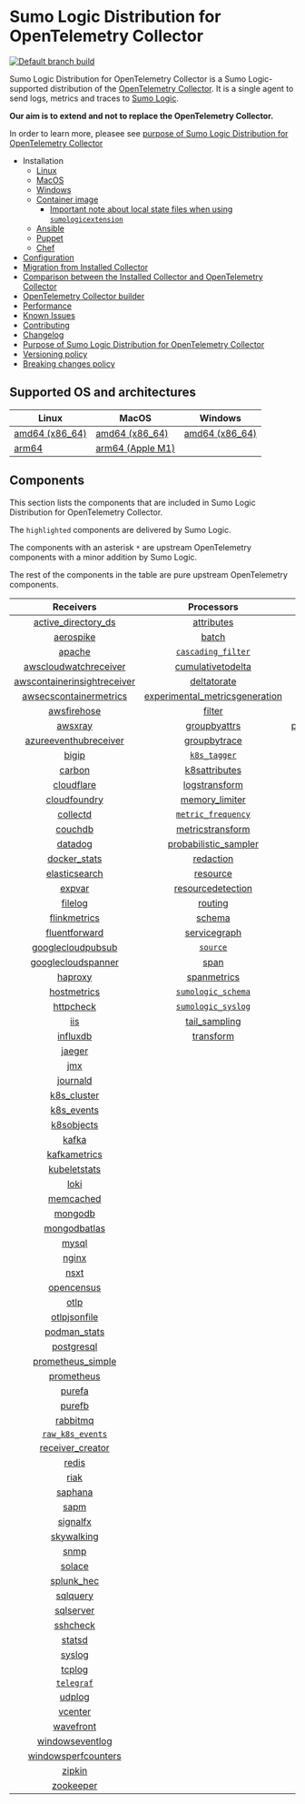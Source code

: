 # Sumo Logic Distribution for OpenTelemetry Collector

[![Default branch build](https://github.com/SumoLogic/sumologic-otel-collector/actions/workflows/dev_builds.yml/badge.svg)](https://github.com/SumoLogic/sumologic-otel-collector/actions/workflows/dev_builds.yml)

Sumo Logic Distribution for OpenTelemetry Collector is a Sumo Logic-supported distribution of the [OpenTelemetry Collector][otc_link].
It is a single agent to send logs, metrics and traces to [Sumo Logic][sumologic].

**Our aim is to extend and not to replace the OpenTelemetry Collector.**

In order to learn more, pleasee see [purpose of Sumo Logic Distribution for OpenTelemetry Collector][purpose]

[otc_link]: https://github.com/open-telemetry/opentelemetry-collector
[sumologic]: https://www.sumologic.com

- Installation
  - [Linux][linux_installation]
  - [MacOS][macos_installation]
  - [Windows][windows_installation]
  - [Container image](/docs/installation.md#container-image)
    - [Important note about local state files when using `sumologicextension`](/docs/installation.md#important-note-about-local-state-files-when-using-sumologicextension)
  - [Ansible](/docs/installation.md#ansible)
  - [Puppet](/docs/installation.md#puppet)
  - [Chef](/docs/installation.md#chef)
- [Configuration](docs/configuration.md)
- [Migration from Installed Collector](docs/migration.md)
- [Comparison between the Installed Collector and OpenTelemetry Collector](docs/comparison.md)
- [OpenTelemetry Collector builder](./otelcolbuilder/README.md)
- [Performance]
- [Known Issues][known issues]
- [Contributing](./CONTRIBUTING.md)
- [Changelog](./CHANGELOG.md)
- [Purpose of Sumo Logic Distribution for OpenTelemetry Collector][purpose]
- [Versioning policy][versioning]
- [Breaking changes policy][breaking]

[linux_installation]: https://help.sumologic.com/docs/send-data/opentelemetry-collector/install-collector-linux/
[macos_installation]: https://help.sumologic.com/docs/send-data/opentelemetry-collector/install-collector-macos/
[windows_installation]: https://help.sumologic.com/docs/send-data/opentelemetry-collector/install-collector-windows/
[performance]: https://help.sumologic.com/docs/send-data/opentelemetry-collector/#performance
[known issues]: https://help.sumologic.com/docs/send-data/opentelemetry-collector/troubleshooting-faq/#known-issues
[purpose]: https://help.sumologic.com/docs/send-data/opentelemetry-collector/sumo-logic-opentelemetry-vs-opentelemetry-upstream-relationship/
[versioning]: https://help.sumologic.com/docs/send-data/opentelemetry-collector/sumo-logic-opentelemetry-vs-opentelemetry-upstream-relationship/#versioning-policy
[breaking]: https://help.sumologic.com/docs/send-data/opentelemetry-collector/sumo-logic-opentelemetry-vs-opentelemetry-upstream-relationship/#versioning-policy

## Supported OS and architectures

| Linux                         | MacOS                         | Windows                     |
| ----------------------------- | ----------------------------- | --------------------------- |
| [amd64 (x86_64)][linux_amd64] | [amd64 (x86_64)][mac_amd64]   | [amd64 (x86_64)][win_amd64] |
| [arm64][linux_arm64]          | [arm64 (Apple M1)][mac_arm64] |                             |

[linux_amd64]: ./docs/installation.md#linux-on-amd64-x86-64
[linux_arm64]: ./docs/installation.md#linux-on-arm64
[mac_amd64]: ./docs/installation.md#macos-on-amd64-x86-64
[mac_arm64]: ./docs/installation.md#macos-on-arm64-apple-m1-x86-64
[win_amd64]: ./docs/installation.md#windows

## Components

This section lists the components that are included in Sumo Logic Distribution for OpenTelemetry Collector.

The `highlighted` components are delivered by Sumo Logic.

The components with an asterisk `*` are upstream OpenTelemetry components with a minor addition by Sumo Logic.

The rest of the components in the table are pure upstream OpenTelemetry components.

|                         Receivers                          |                          Processors                          |                Exporters                 |                    Extensions                    |              Connectors               |
| :--------------------------------------------------------: | :----------------------------------------------------------: | :--------------------------------------: | :----------------------------------------------: | :-----------------------------------: |
|      [active_directory_ds][activedirectorydsreceiver]      |              [attributes][attributesprocessor]               |         [carbon][carbonexporter]         |         [asapclient][asapauthextension]          |      [forward][forwardconnector]      |
|               [aerospike][aerospikereceiver]               |                   [batch][batchprocessor]                    |           [file][fileexporter]           |               [awsproxy][awsproxy]               |        [count][countconnector]        |
|                  [apache][apachereceiver]                  |        [`cascading_filter`][cascadingfilterprocessor]        |          [kafka][kafkaexporter]          |         [basicauth][basicauthextension]          | [servicegraph][servicegraphconnector] |
|       [awscloudwatchreceiver][awscloudwatchreceiver]       |       [cumulativetodelta][cumulativetodeltaprocessor]        |  [loadbalancing][loadbalancingexporter]  |   [bearertokenauth][bearertokenauthextension]    |  [spanmetrics][spanmetricsconnector]  |
| [awscontainerinsightreceiver][awscontainerinsightreceiver] |             [deltatorate][deltatorateprocessor]              |        [logging][loggingexporter]        |             [db_storage][dbstorage]              |                                       |
|  [awsecscontainermetrics][awsecscontainermetricsreceiver]  | [experimental_metricsgeneration][metricsgenerationprocessor] |           [otlp][otlpexporter]           |        [docker_observer][dockerobserver]         |                                       |
|             [awsfirehose][awsfirehosereceiver]             |                  [filter][filterprocessor]                   |       [otlphttp][otlphttpexporter]       |           [ecs_observer][ecsobserver]            |                                       |
|                 [awsxray][awsxrayreceiver]                 |            [groupbyattrs][groupbyattrsprocessor]             | [prometheusexporter][prometheusexporter] |       [ecs_task_observer][ecstaskobserver]       |                                       |
|       [azureeventhubreceiver][azureeventhubreceiver]       |            [groupbytrace][groupbytraceprocessor]             |     [`sumologic`][sumologicexporter]     |           [file_storage][filestorage]            |                                       |
|                   [bigip][bigipreceiver]                   |                 [`k8s_tagger`][k8sprocessor]                 |    [`syslogexporter`][syslogexporter]    | [headerssetterextension][headerssetterextension] |                                       |
|                  [carbon][carbonreceiver]                  |           [k8sattributes][k8sattributesprocessor]            |                                          |       [health_check][healthcheckextension]       |                                       |
|              [cloudflare][cloudflarereceiver]              |           [logstransform][logstransformprocessor]            |                                          |          [host_observer][hostobserver]           |                                       |
|            [cloudfoundry][cloudfoundryreceiver]            |           [memory_limiter][memorylimiterprocessor]           |                                          |         [http_forwarder][httpforwarder]          |                                       |
|                [collectd][collectdreceiver]                |        [`metric_frequency`][metricfrequencyprocessor]        |                                          |   [jaegerremotesampling][jaegerremotesampling]   |                                       |
|                 [couchdb][couchdbreceiver]                 |        [metricstransform][metricstransformprocessor]         |                                          |           [k8s_observer][k8sobserver]            |                                       |
|                 [datadog][datadogreceiver]                 |    [probabilistic_sampler][probabilisticsamplerprocessor]    |                                          |        [memory_ballast][ballastextension]        |                                       |
|            [docker_stats][dockerstatsreceiver]             |               [redaction][redactionprocessor]                |                                          |    [oauth2client][oauth2clientauthextension]     |                                       |
|           [elasticsearch][elasticsearchreceiver]           |                [resource][resourceprocessor]                 |                                          |            [oidc][oidcauthextension]             |                                       |
|                  [expvar][expvarreceiver]                  |       [resourcedetection][resourcedetectionprocessor]        |                                          |             [pprof][pprofextension]              |                                       |
|                 [filelog][filelogreceiver]                 |                 [routing][routingprocessor]                  |                                          |         [sigv4auth][sigv4authextension]          |                                       |
|            [flinkmetrics][flinkmetricsreceiver]            |                  [schema][schemaprocessor]                   |                                          |        [`sumologic`][sumologicextension]         |                                       |
|           [fluentforward][fluentforwardreceiver]           |            [servicegraph][servicegraphprocessor]             |                                          |            [zpages][zpagesextension]             |                                       |
|       [googlecloudpubsub][googlecloudpubsubreceiver]       |                 [`source`][sourceprocessor]                  |                                          |                                                  |                                       |
|      [googlecloudspanner][googlecloudspannerreceiver]      |                    [span][spanprocessor]                     |                                          |                                                  |                                       |
|                 [haproxy][haproxyreceiver]                 |             [spanmetrics][spanmetricsprocessor]              |                                          |                                                  |                                       |
|             [hostmetrics][hostmetricsreceiver]             |        [`sumologic_schema`][sumologicschemaprocessor]        |                                          |                                                  |                                       |
|               [httpcheck][httpcheckreceiver]               |        [`sumologic_syslog`][sumologicsyslogprocessor]        |                                          |                                                  |                                       |
|                     [iis][iisreceiver]                     |            [tail_sampling][tailsamplingprocessor]            |                                          |                                                  |                                       |
|                [influxdb][influxdbreceiver]                |               [transform][transformprocessor]                |                                          |                                                  |                                       |
|                  [jaeger][jaegerreceiver]                  |                                                              |                                          |                                                  |                                       |
|                     [jmx][jmxreceiver]                     |                                                              |                                          |                                                  |                                       |
|                [journald][journaldreceiver]                |                                                              |                                          |                                                  |                                       |
|             [k8s_cluster][k8sclusterreceiver]              |                                                              |                                          |                                                  |                                       |
|              [k8s_events][k8seventsreceiver]               |                                                              |                                          |                                                  |                                       |
|              [k8sobjects][k8sobjectsreceiver]              |                                                              |                                          |                                                  |                                       |
|                   [kafka][kafkareceiver]                   |                                                              |                                          |                                                  |                                       |
|            [kafkametrics][kafkametricsreceiver]            |                                                              |                                          |                                                  |                                       |
|            [kubeletstats][kubeletstatsreceiver]            |                                                              |                                          |                                                  |                                       |
|                    [loki][lokireceiver]                    |                                                              |                                          |                                                  |                                       |
|               [memcached][memcachedreceiver]               |                                                              |                                          |                                                  |                                       |
|                 [mongodb][mongodbreceiver]                 |                                                              |                                          |                                                  |                                       |
|            [mongodbatlas][mongodbatlasreceiver]            |                                                              |                                          |                                                  |                                       |
|                   [mysql][mysqlreceiver]                   |                                                              |                                          |                                                  |                                       |
|                   [nginx][nginxreceiver]                   |                                                              |                                          |                                                  |                                       |
|                    [nsxt][nsxtreceiver]                    |                                                              |                                          |                                                  |                                       |
|              [opencensus][opencensusreceiver]              |                                                              |                                          |                                                  |                                       |
|                    [otlp][otlpreceiver]                    |                                                              |                                          |                                                  |                                       |
|            [otlpjsonfile][otlpjsonfilereceiver]            |                                                              |                                          |                                                  |                                       |
|               [podman_stats][podmanreceiver]               |                                                              |                                          |                                                  |                                       |
|              [postgresql][postgresqlreceiver]              |                                                              |                                          |                                                  |                                       |
|       [prometheus_simple][simpleprometheusreceiver]        |                                                              |                                          |                                                  |                                       |
|              [prometheus][prometheusreceiver]              |                                                              |                                          |                                                  |                                       |
|                  [purefa][purefareceiver]                  |                                                              |                                          |                                                  |                                       |
|                  [purefb][purefbreceiver]                  |                                                              |                                          |                                                  |                                       |
|                [rabbitmq][rabbitmqreceiver]                |                                                              |                                          |                                                  |                                       |
|          [`raw_k8s_events`][rawk8seventsreceiver]          |                                                              |                                          |                                                  |                                       |
|            [receiver_creator][receivercreator]             |                                                              |                                          |                                                  |                                       |
|                   [redis][redisreceiver]                   |                                                              |                                          |                                                  |                                       |
|                    [riak][riakreceiver]                    |                                                              |                                          |                                                  |                                       |
|                 [saphana][saphanareceiver]                 |                                                              |                                          |                                                  |                                       |
|                    [sapm][sapmreceiver]                    |                                                              |                                          |                                                  |                                       |
|                [signalfx][signalfxreceiver]                |                                                              |                                          |                                                  |                                       |
|              [skywalking][skywalkingreceiver]              |                                                              |                                          |                                                  |                                       |
|                    [snmp][snmpreceiver]                    |                                                              |                                          |                                                  |                                       |
|                  [solace][solacereceiver]                  |                                                              |                                          |                                                  |                                       |
|              [splunk_hec][splunkhecreceiver]               |                                                              |                                          |                                                  |                                       |
|                [sqlquery][sqlqueryreceiver]                |                                                              |                                          |                                                  |                                       |
|               [sqlserver][sqlserverreceiver]               |                                                              |                                          |                                                  |                                       |
|                [sshcheck][sshcheckreceiver]                |                                                              |                                          |                                                  |                                       |
|                  [statsd][statsdreceiver]                  |                                                              |                                          |                                                  |                                       |
|                  [syslog][syslogreceiver]                  |                                                              |                                          |                                                  |                                       |
|                  [tcplog][tcplogreceiver]                  |                                                              |                                          |                                                  |                                       |
|               [`telegraf`][telegrafreceiver]               |                                                              |                                          |                                                  |                                       |
|                  [udplog][udplogreceiver]                  |                                                              |                                          |                                                  |                                       |
|                 [vcenter][vcenterreceiver]                 |                                                              |                                          |                                                  |                                       |
|               [wavefront][wavefrontreceiver]               |                                                              |                                          |                                                  |                                       |
|         [windowseventlog][windowseventlogreceiver]         |                                                              |                                          |                                                  |                                       |
|     [windowsperfcounters][windowsperfcountersreceiver]     |                                                              |                                          |                                                  |                                       |
|                  [zipkin][zipkinreceiver]                  |                                                              |                                          |                                                  |                                       |
|               [zookeeper][zookeeperreceiver]               |                                                              |                                          |                                                  |                                       |

[activedirectorydsreceiver]: https://github.com/open-telemetry/opentelemetry-collector-contrib/tree/v0.78.0/receiver/activedirectorydsreceiver
[aerospikereceiver]: https://github.com/open-telemetry/opentelemetry-collector-contrib/tree/v0.78.0/receiver/aerospikereceiver
[apachereceiver]: https://github.com/open-telemetry/opentelemetry-collector-contrib/tree/v0.78.0/receiver/apachereceiver
[awscloudwatchreceiver]: https://github.com/open-telemetry/opentelemetry-collector-contrib/tree/v0.78.0/receiver/awscloudwatchreceiver
[awscontainerinsightreceiver]: https://github.com/open-telemetry/opentelemetry-collector-contrib/tree/v0.78.0/receiver/awscontainerinsightreceiver
[awsecscontainermetricsreceiver]: https://github.com/open-telemetry/opentelemetry-collector-contrib/tree/v0.78.0/receiver/awsecscontainermetricsreceiver
[awsfirehosereceiver]: https://github.com/open-telemetry/opentelemetry-collector-contrib/tree/v0.78.0/receiver/awsfirehosereceiver
[awsxrayreceiver]: https://github.com/open-telemetry/opentelemetry-collector-contrib/tree/v0.78.0/receiver/awsxrayreceiver
[azureeventhubreceiver]: https://github.com/open-telemetry/opentelemetry-collector-contrib/tree/v0.78.0/receiver/azureeventhubreceiver
[bigipreceiver]: https://github.com/open-telemetry/opentelemetry-collector-contrib/tree/v0.78.0/receiver/bigipreceiver
[carbonreceiver]: https://github.com/open-telemetry/opentelemetry-collector-contrib/tree/v0.78.0/receiver/carbonreceiver
[cloudfoundryreceiver]: https://github.com/open-telemetry/opentelemetry-collector-contrib/tree/v0.78.0/receiver/cloudfoundryreceiver
[cloudflarereceiver]: https://github.com/open-telemetry/opentelemetry-collector-contrib/tree/v0.78.0/receiver/cloudflarereceiver
[collectdreceiver]: https://github.com/open-telemetry/opentelemetry-collector-contrib/tree/v0.78.0/receiver/collectdreceiver
[couchdbreceiver]: https://github.com/open-telemetry/opentelemetry-collector-contrib/tree/v0.78.0/receiver/couchdbreceiver
[datadogreceiver]: https://github.com/open-telemetry/opentelemetry-collector-contrib/tree/v0.78.0/receiver/datadogreceiver
[dockerstatsreceiver]: https://github.com/open-telemetry/opentelemetry-collector-contrib/tree/v0.78.0/receiver/dockerstatsreceiver
[elasticsearchreceiver]: https://github.com/open-telemetry/opentelemetry-collector-contrib/tree/v0.78.0/receiver/elasticsearchreceiver
[expvarreceiver]: https://github.com/open-telemetry/opentelemetry-collector-contrib/tree/v0.78.0/receiver/expvarreceiver
[filelogreceiver]: https://github.com/open-telemetry/opentelemetry-collector-contrib/tree/v0.78.0/receiver/filelogreceiver
[flinkmetricsreceiver]: https://github.com/open-telemetry/opentelemetry-collector-contrib/tree/v0.78.0/receiver/flinkmetricsreceiver
[fluentforwardreceiver]: https://github.com/open-telemetry/opentelemetry-collector-contrib/tree/v0.78.0/receiver/fluentforwardreceiver
[googlecloudpubsubreceiver]: https://github.com/open-telemetry/opentelemetry-collector-contrib/tree/v0.78.0/receiver/googlecloudpubsubreceiver
[googlecloudspannerreceiver]: https://github.com/open-telemetry/opentelemetry-collector-contrib/tree/v0.78.0/receiver/googlecloudspannerreceiver
[haproxyreceiver]: https://github.com/open-telemetry/opentelemetry-collector-contrib/tree/v0.78.0/receiver/haproxyreceiver
[hostmetricsreceiver]: https://github.com/open-telemetry/opentelemetry-collector-contrib/tree/v0.78.0/receiver/hostmetricsreceiver
[httpcheckreceiver]: https://github.com/open-telemetry/opentelemetry-collector-contrib/tree/v0.78.0/receiver/httpcheckreceiver
[iisreceiver]: https://github.com/open-telemetry/opentelemetry-collector-contrib/tree/v0.78.0/receiver/iisreceiver
[influxdbreceiver]: https://github.com/open-telemetry/opentelemetry-collector-contrib/tree/v0.78.0/receiver/influxdbreceiver
[jaegerreceiver]: https://github.com/open-telemetry/opentelemetry-collector-contrib/tree/v0.78.0/receiver/jaegerreceiver
[jmxreceiver]: https://github.com/open-telemetry/opentelemetry-collector-contrib/tree/v0.78.0/receiver/jmxreceiver
[journaldreceiver]: https://github.com/open-telemetry/opentelemetry-collector-contrib/tree/v0.78.0/receiver/journaldreceiver
[k8sclusterreceiver]: https://github.com/open-telemetry/opentelemetry-collector-contrib/tree/v0.78.0/receiver/k8sclusterreceiver
[k8seventsreceiver]: https://github.com/open-telemetry/opentelemetry-collector-contrib/tree/v0.78.0/receiver/k8seventsreceiver
[k8sobjectsreceiver]: https://github.com/open-telemetry/opentelemetry-collector-contrib/tree/v0.78.0/receiver/k8sobjectsreceiver
[kafkareceiver]: https://github.com/open-telemetry/opentelemetry-collector-contrib/tree/v0.78.0/receiver/kafkareceiver
[kafkametricsreceiver]: https://github.com/open-telemetry/opentelemetry-collector-contrib/tree/v0.78.0/receiver/kafkametricsreceiver
[kubeletstatsreceiver]: https://github.com/open-telemetry/opentelemetry-collector-contrib/tree/v0.78.0/receiver/kubeletstatsreceiver
[lokireceiver]: https://github.com/open-telemetry/opentelemetry-collector-contrib/tree/v0.78.0/receiver/lokireceiver
[memcachedreceiver]: https://github.com/open-telemetry/opentelemetry-collector-contrib/tree/v0.78.0/receiver/memcachedreceiver
[mongodbreceiver]: https://github.com/open-telemetry/opentelemetry-collector-contrib/tree/v0.78.0/receiver/mongodbreceiver
[mongodbatlasreceiver]: https://github.com/open-telemetry/opentelemetry-collector-contrib/tree/v0.78.0/receiver/mongodbatlasreceiver
[mysqlreceiver]: https://github.com/open-telemetry/opentelemetry-collector-contrib/tree/v0.78.0/receiver/mysqlreceiver
[nginxreceiver]: https://github.com/open-telemetry/opentelemetry-collector-contrib/tree/v0.78.0/receiver/nginxreceiver
[nsxtreceiver]: https://github.com/open-telemetry/opentelemetry-collector-contrib/tree/v0.78.0/receiver/nsxtreceiver
[opencensusreceiver]: https://github.com/open-telemetry/opentelemetry-collector-contrib/tree/v0.78.0/receiver/opencensusreceiver
[otlpreceiver]: https://github.com/open-telemetry/opentelemetry-collector/tree/v0.78.2/receiver/otlpreceiver
[otlpjsonfilereceiver]: https://github.com/open-telemetry/opentelemetry-collector-contrib/tree/v0.78.0/receiver/otlpjsonfilereceiver
[podmanreceiver]: https://github.com/open-telemetry/opentelemetry-collector-contrib/tree/v0.78.0/receiver/podmanreceiver
[postgresqlreceiver]: https://github.com/open-telemetry/opentelemetry-collector-contrib/tree/v0.78.0/receiver/postgresqlreceiver
[simpleprometheusreceiver]: https://github.com/open-telemetry/opentelemetry-collector-contrib/tree/v0.78.0/receiver/simpleprometheusreceiver
[prometheusreceiver]: https://github.com/open-telemetry/opentelemetry-collector-contrib/tree/v0.78.0/receiver/prometheusreceiver
[purefareceiver]: https://github.com/open-telemetry/opentelemetry-collector-contrib/tree/v0.78.0/receiver/purefareceiver
[purefbreceiver]: https://github.com/open-telemetry/opentelemetry-collector-contrib/tree/v0.78.0/receiver/purefbreceiver
[rabbitmqreceiver]: https://github.com/open-telemetry/opentelemetry-collector-contrib/tree/v0.78.0/receiver/rabbitmqreceiver
[rawk8seventsreceiver]: ./pkg/receiver/rawk8seventsreceiver
[receivercreator]: https://github.com/open-telemetry/opentelemetry-collector-contrib/tree/v0.78.0/receiver/receivercreator
[redisreceiver]: https://github.com/open-telemetry/opentelemetry-collector-contrib/tree/v0.78.0/receiver/redisreceiver
[riakreceiver]: https://github.com/open-telemetry/opentelemetry-collector-contrib/tree/v0.78.0/receiver/riakreceiver
[saphanareceiver]: https://github.com/open-telemetry/opentelemetry-collector-contrib/tree/v0.78.0/receiver/saphanareceiver
[sapmreceiver]: https://github.com/open-telemetry/opentelemetry-collector-contrib/tree/v0.78.0/receiver/sapmreceiver
[signalfxreceiver]: https://github.com/open-telemetry/opentelemetry-collector-contrib/tree/v0.78.0/receiver/signalfxreceiver
[skywalkingreceiver]: https://github.com/open-telemetry/opentelemetry-collector-contrib/tree/v0.78.0/receiver/skywalkingreceiver
[snmpreceiver]: https://github.com/open-telemetry/opentelemetry-collector-contrib/tree/v0.78.0/receiver/snmpreceiver
[solacereceiver]: https://github.com/open-telemetry/opentelemetry-collector-contrib/tree/v0.78.0/receiver/solacereceiver
[splunkhecreceiver]: https://github.com/open-telemetry/opentelemetry-collector-contrib/tree/v0.78.0/receiver/splunkhecreceiver
[sqlqueryreceiver]: https://github.com/open-telemetry/opentelemetry-collector-contrib/tree/v0.78.0/receiver/sqlqueryreceiver
[sqlserverreceiver]: https://github.com/open-telemetry/opentelemetry-collector-contrib/tree/v0.78.0/receiver/sqlserverreceiver
[sshcheckreceiver]: https://github.com/open-telemetry/opentelemetry-collector-contrib/tree/v0.78.0/receiver/sshcheckreceiver
[statsdreceiver]: https://github.com/open-telemetry/opentelemetry-collector-contrib/tree/v0.78.0/receiver/statsdreceiver
[syslogreceiver]: https://github.com/open-telemetry/opentelemetry-collector-contrib/tree/v0.78.0/receiver/syslogreceiver
[tcplogreceiver]: https://github.com/open-telemetry/opentelemetry-collector-contrib/tree/v0.78.0/receiver/tcplogreceiver
[telegrafreceiver]: ./pkg/receiver/telegrafreceiver
[udplogreceiver]: https://github.com/open-telemetry/opentelemetry-collector-contrib/tree/v0.78.0/receiver/udplogreceiver
[vcenterreceiver]: https://github.com/open-telemetry/opentelemetry-collector-contrib/tree/v0.78.0/receiver/vcenterreceiver
[wavefrontreceiver]: https://github.com/open-telemetry/opentelemetry-collector-contrib/tree/v0.78.0/receiver/wavefrontreceiver
[windowseventlogreceiver]: https://github.com/open-telemetry/opentelemetry-collector-contrib/tree/v0.78.0/receiver/windowseventlogreceiver
[windowsperfcountersreceiver]: https://github.com/open-telemetry/opentelemetry-collector-contrib/tree/v0.78.0/receiver/windowsperfcountersreceiver
[zipkinreceiver]: https://github.com/open-telemetry/opentelemetry-collector-contrib/tree/v0.78.0/receiver/zipkinreceiver
[zookeeperreceiver]: https://github.com/open-telemetry/opentelemetry-collector-contrib/tree/v0.78.0/receiver/zookeeperreceiver

[attributesprocessor]: https://github.com/open-telemetry/opentelemetry-collector-contrib/tree/v0.78.0/processor/attributesprocessor
[batchprocessor]: https://github.com/open-telemetry/opentelemetry-collector/tree/v0.78.2/processor/batchprocessor
[cascadingfilterprocessor]: ./pkg/processor/cascadingfilterprocessor
[cumulativetodeltaprocessor]: https://github.com/open-telemetry/opentelemetry-collector-contrib/tree/v0.78.0/processor/cumulativetodeltaprocessor
[deltatorateprocessor]: https://github.com/open-telemetry/opentelemetry-collector-contrib/tree/v0.78.0/processor/deltatorateprocessor
[metricsgenerationprocessor]: https://github.com/open-telemetry/opentelemetry-collector-contrib/tree/v0.78.0/processor/metricsgenerationprocessor
[filterprocessor]: https://github.com/open-telemetry/opentelemetry-collector-contrib/tree/v0.78.0/processor/filterprocessor
[groupbyattrsprocessor]: https://github.com/open-telemetry/opentelemetry-collector-contrib/tree/v0.78.0/processor/groupbyattrsprocessor
[groupbytraceprocessor]: https://github.com/open-telemetry/opentelemetry-collector-contrib/tree/v0.78.0/processor/groupbytraceprocessor
[k8sprocessor]: ./pkg/processor/k8sprocessor
[k8sattributesprocessor]: https://github.com/open-telemetry/opentelemetry-collector-contrib/tree/v0.78.0/processor/k8sattributesprocessor
[logstransformprocessor]: https://github.com/open-telemetry/opentelemetry-collector-contrib/tree/v0.78.0/processor/logstransformprocessor
[memorylimiterprocessor]: https://github.com/open-telemetry/opentelemetry-collector/tree/v0.78.2/processor/memorylimiterprocessor
[metricfrequencyprocessor]: ./pkg/processor/metricfrequencyprocessor
[metricstransformprocessor]: https://github.com/open-telemetry/opentelemetry-collector-contrib/tree/v0.78.0/processor/metricstransformprocessor
[probabilisticsamplerprocessor]: https://github.com/open-telemetry/opentelemetry-collector-contrib/tree/v0.78.0/processor/probabilisticsamplerprocessor
[redactionprocessor]: https://github.com/open-telemetry/opentelemetry-collector-contrib/tree/v0.78.0/processor/redactionprocessor
[resourceprocessor]: https://github.com/open-telemetry/opentelemetry-collector-contrib/tree/v0.78.0/processor/resourceprocessor
[resourcedetectionprocessor]: https://github.com/open-telemetry/opentelemetry-collector-contrib/tree/v0.78.0/processor/resourcedetectionprocessor
[routingprocessor]: https://github.com/open-telemetry/opentelemetry-collector-contrib/tree/v0.78.0/processor/routingprocessor
[schemaprocessor]: https://github.com/open-telemetry/opentelemetry-collector-contrib/tree/v0.78.0/processor/schemaprocessor
[servicegraphprocessor]: https://github.com/open-telemetry/opentelemetry-collector-contrib/tree/v0.78.0/processor/servicegraphprocessor
[sourceprocessor]: ./pkg/processor/sourceprocessor
[spanprocessor]: https://github.com/open-telemetry/opentelemetry-collector-contrib/tree/v0.78.0/processor/spanprocessor
[spanmetricsprocessor]: https://github.com/open-telemetry/opentelemetry-collector-contrib/tree/v0.78.0/processor/spanmetricsprocessor
[sumologicschemaprocessor]: ./pkg/processor/sumologicschemaprocessor
[sumologicsyslogprocessor]: ./pkg/processor/sumologicsyslogprocessor
[tailsamplingprocessor]: https://github.com/open-telemetry/opentelemetry-collector-contrib/tree/v0.78.0/processor/tailsamplingprocessor
[transformprocessor]: https://github.com/open-telemetry/opentelemetry-collector-contrib/tree/v0.78.0/processor/transformprocessor

[carbonexporter]: https://github.com/open-telemetry/opentelemetry-collector-contrib/tree/v0.78.0/exporter/carbonexporter
[fileexporter]: https://github.com/open-telemetry/opentelemetry-collector-contrib/tree/v0.78.0/exporter/fileexporter
[kafkaexporter]: https://github.com/open-telemetry/opentelemetry-collector-contrib/tree/v0.78.0/exporter/kafkaexporter
[loadbalancingexporter]: https://github.com/open-telemetry/opentelemetry-collector-contrib/tree/v0.78.0/exporter/loadbalancingexporter
[loggingexporter]: https://github.com/open-telemetry/opentelemetry-collector/tree/v0.78.2/exporter/loggingexporter
[otlpexporter]: https://github.com/open-telemetry/opentelemetry-collector/tree/v0.78.2/exporter/otlpexporter
[otlphttpexporter]: https://github.com/open-telemetry/opentelemetry-collector/tree/v0.78.2/exporter/otlphttpexporter
[prometheusexporter]: https://github.com/open-telemetry/opentelemetry-collector-contrib/tree/v0.78.0/exporter/prometheusexporter
[sumologicexporter]: ./pkg/exporter/sumologicexporter
[syslogexporter]: ./pkg/exporter/syslogexporter

[asapauthextension]: https://github.com/open-telemetry/opentelemetry-collector-contrib/tree/v0.78.0/extension/asapauthextension
[awsproxy]: https://github.com/open-telemetry/opentelemetry-collector-contrib/tree/v0.78.0/extension/awsproxy
[basicauthextension]: https://github.com/open-telemetry/opentelemetry-collector-contrib/tree/v0.78.0/extension/basicauthextension
[bearertokenauthextension]: https://github.com/open-telemetry/opentelemetry-collector-contrib/tree/v0.78.0/extension/bearertokenauthextension
[dbstorage]: https://github.com/open-telemetry/opentelemetry-collector-contrib/tree/v0.78.0/extension/storage/dbstorage
[dockerobserver]: https://github.com/open-telemetry/opentelemetry-collector-contrib/tree/v0.78.0/extension/observer/dockerobserver
[ecsobserver]: https://github.com/open-telemetry/opentelemetry-collector-contrib/tree/v0.78.0/extension/observer/ecsobserver
[ecstaskobserver]: https://github.com/open-telemetry/opentelemetry-collector-contrib/tree/v0.78.0/extension/observer/ecstaskobserver
[filestorage]: https://github.com/open-telemetry/opentelemetry-collector-contrib/tree/v0.78.0/extension/storage/filestorage
[headerssetterextension]: https://github.com/open-telemetry/opentelemetry-collector-contrib/tree/v0.78.0/extension/headerssetterextension
[healthcheckextension]: https://github.com/open-telemetry/opentelemetry-collector-contrib/tree/v0.78.0/extension/healthcheckextension
[hostobserver]: https://github.com/open-telemetry/opentelemetry-collector-contrib/tree/v0.78.0/extension/observer/hostobserver
[httpforwarder]: https://github.com/open-telemetry/opentelemetry-collector-contrib/tree/v0.78.0/extension/httpforwarder
[jaegerremotesampling]: https://github.com/open-telemetry/opentelemetry-collector-contrib/tree/v0.78.0/extension/jaegerremotesampling
[k8sobserver]: https://github.com/open-telemetry/opentelemetry-collector-contrib/tree/v0.78.0/extension/observer/k8sobserver
[ballastextension]: https://github.com/open-telemetry/opentelemetry-collector/tree/v0.78.2/extension/ballastextension
[oauth2clientauthextension]: https://github.com/open-telemetry/opentelemetry-collector-contrib/tree/v0.78.0/extension/oauth2clientauthextension
[oidcauthextension]: https://github.com/open-telemetry/opentelemetry-collector-contrib/tree/v0.78.0/extension/oidcauthextension
[pprofextension]: https://github.com/open-telemetry/opentelemetry-collector-contrib/tree/v0.78.0/extension/pprofextension
[sigv4authextension]: https://github.com/open-telemetry/opentelemetry-collector-contrib/tree/v0.78.0/extension/sigv4authextension
[sumologicextension]: ./pkg/extension/sumologicextension
[zpagesextension]: https://github.com/open-telemetry/opentelemetry-collector/tree/v0.78.2/extension/zpagesextension

[forwardconnector]: https://github.com/open-telemetry/opentelemetry-collector/tree/v0.78.2/connector/forwardconnector
[countconnector]: https://github.com/open-telemetry/opentelemetry-collector-contrib/tree/v0.78.0/connector/countconnector
[servicegraphconnector]: https://github.com/open-telemetry/opentelemetry-collector-contrib/tree/v0.78.0/connector/servicegraphconnector
[spanmetricsconnector]: https://github.com/open-telemetry/opentelemetry-collector-contrib/tree/v0.78.0/connector/spanmetricsconnector
